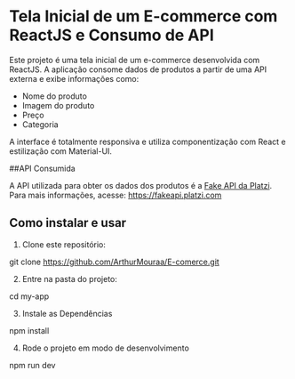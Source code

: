 #  Tela Inicial de um E-commerce com ReactJS e Consumo de API

Este projeto é uma tela inicial de um e-commerce desenvolvida com ReactJS. A aplicação consome dados de produtos a partir de uma API externa e exibe informações como:

- Nome do produto  
- Imagem do produto  
- Preço  
- Categoria  

A interface é totalmente responsiva e utiliza componentização com React e estilização com Material-UI.


##API Consumida

A API utilizada para obter os dados dos produtos é a [Fake API da Platzi](https://api.escuelajs.co).  
Para mais informações, acesse: https://fakeapi.platzi.com


## Como instalar e usar

1. Clone este repositório:

  git clone https://github.com/ArthurMouraa/E-comerce.git

2. Entre na pasta do projeto:

  cd my-app

3. Instale as Dependências

  npm install

4. Rode o projeto em modo de desenvolvimento

  npm run dev

